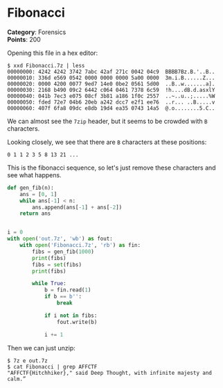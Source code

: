 # Fibonacci

**Category**: Forensics \
**Points**: 200

Opening this file in a hex editor:
```
$ xxd Fibonacci.7z | less
00000000: 4242 4242 3742 7abc 42af 271c 0042 04c9  BBBB7Bz.B.'..B..
00000010: 336d e569 0542 0000 0000 0000 5a00 0000  3m.i.B......Z...
00000020: 0000 4200 0077 9ed7 14e0 0be2 0561 5d00  ..B..w.......a].
00000030: 2168 b490 09c2 6442 c064 0461 7378 6c59  !h....dB.d.asxlY
00000040: 041b 7ec3 e075 08cf 3b81 a186 1f0c 2557  ..~..u..;.....%W
00000050: fded 72e7 04b6 20eb a242 dcc7 e2f1 ee76  ..r... ..B.....v
00000060: 407f 6fa8 09dc e8db 19d4 ea35 0743 14a5  @.o........5.C..
```

We can almost see the `7zip` header, but it seems to be crowded with `B`
characters.

Looking closely, we see that there are `B` characters at these positions:
```
0 1 1 2 3 5 8 13 21 ...
```

This is the fibonacci sequence, so let's just remove these characters and see
what happens.

```python
def gen_fib(n):
    ans = [0, 1]
    while ans[-1] < n:
        ans.append(ans[-1] + ans[-2])
    return ans


i = 0
with open('out.7z', 'wb') as fout:
    with open('Fibonacci.7z', 'rb') as fin:
        fibs = gen_fib(1000)
        print(fibs)
        fibs = set(fibs)
        print(fibs)

        while True:
            b = fin.read(1)
            if b == b'':
                break

            if i not in fibs:
                fout.write(b)

            i += 1
```

Then we can just unzip:
```
$ 7z e out.7z
$ cat Fibonacci | grep AFFCTF
"AFFCTF{Hitchhiker}," said Deep Thought, with infinite majesty and calm.”
```

